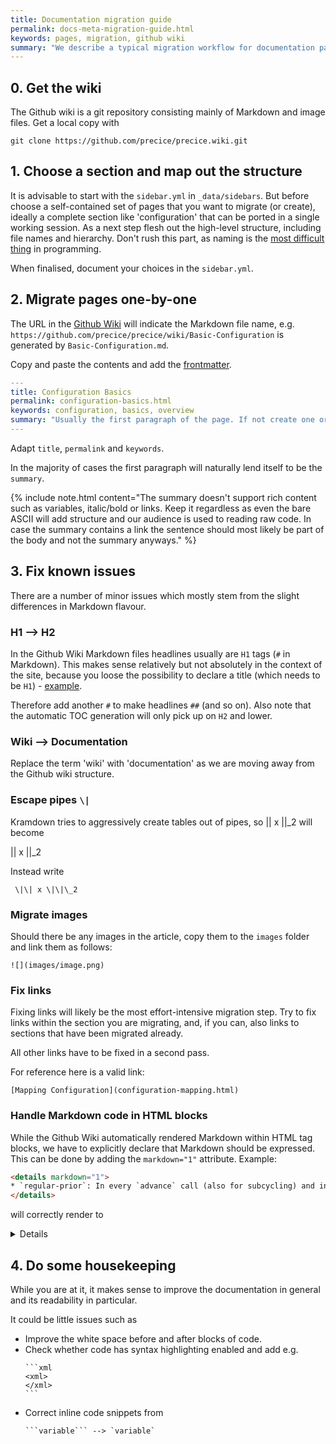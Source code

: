 ```yaml
---
title: Documentation migration guide
permalink: docs-meta-migration-guide.html
keywords: pages, migration, github wiki
summary: "We describe a typical migration workflow for documentation pages from the (old) preCICE Github Wiki to the current jekyll-based system."
---
```


## 0. Get the wiki

The Github wiki is a git repository consisting mainly of Markdown and image files. Get a local copy with

```
git clone https://github.com/precice/precice.wiki.git
```

## 1. Choose a section and map out the structure

It is advisable to start with the `sidebar.yml` in `_data/sidebars`. But before choose a self-contained set of pages that you want to migrate (or create), ideally a complete section like 'configuration' that can be ported in a single working session. As a next step flesh out the high-level structure, including file names and hierarchy. Don't rush this part, as naming is the [most difficult thing](https://www.martinfowler.com/bliki/TwoHardThings.html) in programming.

When finalised, document your choices in the `sidebar.yml`.

## 2. Migrate pages one-by-one

The URL in the [Github Wiki](https://github.com/precice/precice/wiki/) will indicate the Markdown file name, e.g. `https://github.com/precice/precice/wiki/Basic-Configuration` is generated by `Basic-Configuration.md`.

Copy and paste the contents and add the [frontmatter](docs.html#minimal-viable-frontmatter).

```yaml
---
title: Configuration Basics
permalink: configuration-basics.html
keywords: configuration, basics, overview
summary: "Usually the first paragraph of the page. If not create one or simple leave the field blank"
---
```

Adapt `title`, `permalink` and `keywords`.

In the majority of cases the first paragraph will naturally lend itself to be the `summary`.

{% include note.html content="The summary doesn't support rich content such as variables, italic/bold or links. Keep it regardless as even the bare ASCII will add structure and our audience is used to reading raw code. In case the summary contains a link the sentence should most likely be part of the body and not the summary anyways." %}

## 3. Fix known issues

There are a number of minor issues which mostly stem from the slight differences in Markdown flavour.

### H1 --> H2

In the Github Wiki Markdown files headlines usually are `H1` tags (`#` in Markdown). This makes sense relatively but not absolutely in the context of the site, because you loose the possibility to declare a title (which needs to be `H1`) - [example](configuration-xml-reference).

Therefore add another `#` to make headlines `##` (and so on). Also note that the automatic TOC generation will only pick up on `H2` and lower.

### Wiki --> Documentation

Replace the term 'wiki' with 'documentation' as we are moving away from the Github wiki structure.

### Escape pipes `\|`

Kramdown tries to aggressively create tables out of pipes, so \|\| x \|\|\_2 will become

 || x ||\_2

Instead write

```
 \|\| x \|\|\_2
```


### Migrate images

Should there be any images in the article, copy them to the `images` folder and link them as follows:

```
![](images/image.png)
```

### Fix links

Fixing links will likely be the most effort-intensive migration step. Try to fix links within the section you are migrating, and, if you can, also links to sections that have been migrated already.

All other links have to be fixed in a second pass.

For reference here is a valid link:

```
[Mapping Configuration](configuration-mapping.html)
```

### Handle Markdown code in HTML blocks

While the Github Wiki automatically rendered Markdown within HTML tag blocks, we have to explicitly declare that Markdown should be expressed. This can be done by adding the `markdown="1"` attribute. Example:

```html
<details markdown="1">
* `regular-prior`: In every `advance` call (also for subcycling) and in ...
</details>
```
will correctly render to
<details markdown="1">
* `regular-prior`: In every `advance` call (also for subcycling) and in ...
</details>


## 4. Do some housekeeping

While you are at it, it makes sense to improve the documentation in general and its readability in particular.

It could be little issues such as

 * Improve the white space before and after blocks of code.
 * Check whether code has syntax highlighting enabled and add e.g. 
    ````
    ```xml
    <xml>
    </xml>
    ```
    ````
 * Correct inline code snippets from 
    ```
    ```variable``` --> `variable`
    ```


